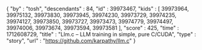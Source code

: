 {
  "by" : "tosh",
  "descendants" : 84,
  "id" : 39973467,
  "kids" : [ 39973964, 39975132, 39973830, 39973945, 39974230, 39973729, 39974235, 39974127, 39973850, 39973727, 39973473, 39974779, 39974497, 39974006, 39973674, 39973594, 39973581 ],
  "score" : 425,
  "time" : 1712608729,
  "title" : "Llm.c – LLM training in simple, pure C/CUDA",
  "type" : "story",
  "url" : "https://github.com/karpathy/llm.c"
}
